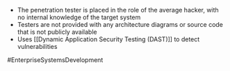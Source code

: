 - The penetration tester is placed in the role of the average hacker, with no internal knowledge of the target system
- Testers are not provided with any architecture diagrams or source code that is not publicly available
- Uses [[Dynamic Application Security Testing (DAST)]] to detect vulnerabilities

#EnterpriseSystemsDevelopment 